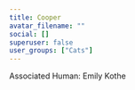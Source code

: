 ```yaml
---
title: Cooper
avatar_filename: ""
social: []
superuser: false
user_groups: ["Cats"]
---
```


Associated Human: Emily Kothe
